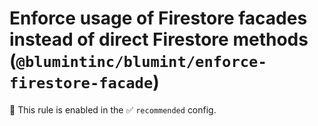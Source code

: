 # Enforce usage of Firestore facades instead of direct Firestore methods (`@blumintinc/blumint/enforce-firestore-facade`)

💼 This rule is enabled in the ✅ `recommended` config.

<!-- end auto-generated rule header -->
